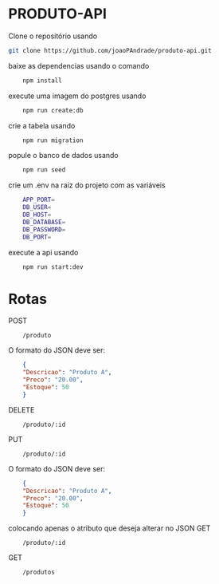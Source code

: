 # PRODUTO-API

Clone o repositório usando
```bash
git clone https://github.com/joaoPAndrade/produto-api.git
```

baixe as dependencias usando o comando 
```bash
    npm install
```

execute uma imagem do postgres usando
```bash
    npm run create:db
```

crie a tabela usando
```bash
    npm run migration
```

popule o banco de dados usando
```bash
    npm run seed
```

crie um .env na raiz do projeto com as variáveis
```bash
    APP_PORT=
    DB_USER=
    DB_HOST=
    DB_DATABASE=
    DB_PASSWORD=
    DB_PORT=
```
execute a api usando
```bash
    npm run start:dev
```
###
# Rotas
POST
```
    /produto
``` 
O formato do JSON deve ser:
```JSON
    {
    "Descricao": "Produto A",
    "Preco": "20.00",
    "Estoque": 50
    }
```
DELETE
```
    /produto/:id
```
PUT
```
    /produto/:id
```
O formato do JSON deve ser:
```JSON
    {
    "Descricao": "Produto A",
    "Preco": "20.00",
    "Estoque": 50
    }
```
colocando apenas o atributo que deseja alterar no JSON
GET
```
    /produto/:id
```
GET
```
    /produtos
```
